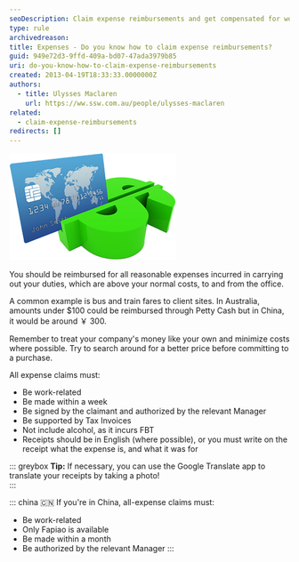 ```yaml
---
seoDescription: Claim expense reimbursements and get compensated for work-related expenses with these guidelines.
type: rule
archivedreason:
title: Expenses - Do you know how to claim expense reimbursements?
guid: 949e72d3-9ffd-409a-bd07-47ada3979b85
uri: do-you-know-how-to-claim-expense-reimbursements
created: 2013-04-19T18:33:33.0000000Z
authors:
  - title: Ulysses Maclaren
    url: https://ww.ssw.com.au/people/ulysses-maclaren
related:
  - claim-expense-reimbursements
redirects: []
---
```


![](expense-reimbursement.png)

You should be reimbursed for all reasonable expenses incurred in carrying out your duties, which are above your normal costs, to and from the office.

A common example is bus and train fares to client sites. In Australia, amounts under $100 could be reimbursed through Petty Cash but in China, it would be around ￥ 300.

<!--endintro-->

Remember to treat your company's money like your own and minimize costs where possible. Try to search around for a better price before committing to a purchase.

All expense claims must:

- Be work-related
- Be made within a week
- Be signed by the claimant and authorized by the relevant Manager
- Be supported by Tax Invoices
- Not include alcohol, as it incurs FBT
- Receipts should be in English (where possible), or you must write on the receipt what the expense is, and what it was for

::: greybox
**Tip:** If necessary, you can use the Google Translate app to translate your receipts by taking a photo!  
:::

::: china
🇨🇳 If you're in China, all-expense claims must:

- Be work-related
- Only Fapiao is available
- Be made within a month
- Be authorized by the relevant Manager
  :::
